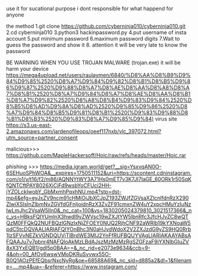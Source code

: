 use it for sucational purpose 
i dont responsible for what happend for anyone 

the method 
1.git clone https://github.com/cyberninja010/cyberninja010.git
2.cd cyberninja010
3.python3 hackinpassword.py
4.put username of insta account
5.put minimum password
6.maximum password digits
7.Wait to guess the password and show it
8. attention it will be very late to know the password 


BE WARNING WHEN YOU USE TROJAN MALWARE (trojan.exe) it will be harm your device
    https://mega4upload.net/users/raulaymen/6840/%D8%AA%D8%B9%D9%84%D9%85%2520%D8%A7%D9%84%D9%82%D8%B1%D8%B5%D9%86%D9%87%2520%D9%88%D8%A7%D8%AE%D8%AA%D8%A8%D8%A7%D8%B1%2520%D8%A7%D9%84%D8%A7%D8%AE%D8%AA%D8%B1%D8%A7%D9%82%2520%D8%A8%D8%B4%D9%83%D9%84%2520%D8%B5%D8%AD%D9%8A%D8%AD%2520%D9%85%D9%86%2520%D8%A7%D9%84%D8%B5%D9%81%D8%B1%2520(%D9%83%D9%88%D8%B1%D8%B3%2520%D9%83%D8%A7%D9%85%D9%84)
     virus site https://s3.us-east-2.amazonaws.com/jardenofileops/oeef117nxb/vlc_397072.html?utm_source=partner_consent

malicious>>>
https://github.com/MapleHackersoff/Hoic/raw/refs/heads/master/Hoic.rar

phishing >>>
 https://media.igram.world/get?__sig=YsxvqAN0O-6SEHuoSPhWOA&__expires=1750511152&uri=https://scontent.cdninstagram.com/o1/v/t16/f2/m86/AQNNYtWY3A71Hs0mET7v3K7JI7laGE_60ORk1r50SqKfQNTCftPAY8026XiCjFd9wsbYoCFUci2HH-jYZOLckIwobY_GbMxmhPqxhNU.mp4?stp=dst-mp4&efg=eyJxZV9ncm91cHMiOiJbXCJpZ193ZWJfZGVsaXZlcnlfdnRzX290ZlwiXSIsInZlbmNvZGVfdGFnIjoidnRzX3ZvZF91cmxnZW4uY2xpcHMuYzIuNzIwLmJhc2VsaW5lIn0&_nc_cat=100&vs=1830205024379810_3021517366&_nc_vs=HBksFQIYUmlnX3hwdl9yZWVsc19wZXJtYW5lbnRfc3JfcHJvZC8wQTQzM0FFQkQ2NUFBQzlGNzIxNjZFOEY0NUQ2RjhCNF92aWRlb19kYXNoaW5pdC5tcDQVAALIARIAFQIYOnBhc3N0aHJvdWdoX2V2ZXJzdG9yZS9HQ0Rrb1IzSFVvNEZkVGNDQUVjTlBrdWE3MlJ2YnFfRUFBQUYVAgLIARIAKAAYABsAFQAAJu7v7pbnr4NAFQIoAkMzLBdAJszMzMzMzRgSZGFzaF9iYXNlbGluZV8xX3YxEQB1/gdl5p0BAA==&_nc_rid=e2073e9634&ccb=9-4&oh=00_AfOv6wswVMoDKRuSvvwx55O-B0Q1AOzPEfEQbsrNxcNyRg&oe=68588A69&_nc_sid=d885a2&dl=1&filename=....mp4&ua=-&referer=https://www.instagram.com/

